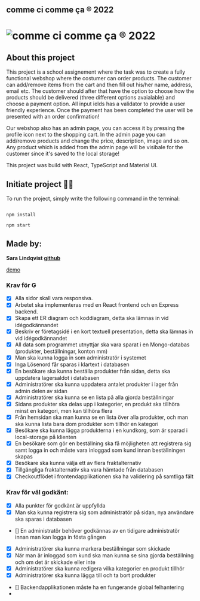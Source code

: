 ## comme ci comme ça ® 2022

# ![comme ci comme ça ® 2022](src/assets/images/Logo.png)

## About this project

This project is a school assignement where the task was to create a fully functional webshop where the costumer can order products. The customer can add/remove items from the cart and then fill out his/her name, address, email etc. The customer should after that have the option to choose how the products should be delivered (three different options avaialable) and choose a payment option. All input ields has a validator to provide a user friendly experience. Once the payment has been completed the user will be presented with an order confirmation!

Our webshop also has an admin page, you can access it by pressing the profile icon next to the shopping cart.
In the admin page you can add/remove products and change the price, description, image and so on.
Any product which is added from the admin page will be visibale for the customer since it's saved to the local storage!

This project was build with React, TypeScript and Material UI.

## Initiate project 👨‍💻

To run the project, simply write the following command in the terminal:

```

npm install

npm start

```

## Made by:

**Sara Lindqvist [**github**](https://github.com/saralindqvist)**

[demo](https://commecicommeca.netlify.app/)

### Krav för G

- [x] Alla sidor skall vara responsiva.
- [x] Arbetet ska implementeras med en React frontend och en Express backend.
- [x] Skapa ett ER diagram och koddiagram, detta ska lämnas in vid idégodkännandet
- [x] Beskriv er företagsidé i en kort textuell presentation, detta ska lämnas in vid idégodkännandet
- [x] All data som programmet utnyttjar ska vara sparat i en Mongo-databas (produkter, beställningar, konton mm)
- [x] Man ska kunna logga in som administratör i systemet
- [X] Inga Lösenord får sparas i klartext i databasen
- [x] En besökare ska kunna beställa produkter från sidan, detta ska uppdatera lagersaldot i databasen
- [X] Administratörer ska kunna uppdatera antalet produkter i lager från admin delen av sidan
- [X] Administratörer ska kunna se en lista på alla gjorda beställningar
- [x] Sidans produkter ska delas upp i kategorier, en produkt ska tillhöra minst en kategori, men kan tillhöra flera
- [x] Från hemsidan ska man kunna se en lista över alla produkter, och man ska kunna lista bara dom produkter som tillhör en kategori
- [x] Besökare ska kunna lägga produkterna i en kundkorg, som är sparad i local-storage på klienten
- [x] En besökare som gör en beställning ska få möjligheten att registrera sig samt logga in och måste vara inloggad som kund innan beställningen skapas
- [x] Besökare ska kunna välja ett av flera fraktalternativ
- [X] Tillgängliga fraktalternativ ska vara hämtade från databasen
- [x] Checkoutflödet i frontendapplikationen ska ha validering på samtliga fält

### Krav för väl godkänt:

- [x] Alla punkter för godkänt är uppfyllda
- [x] Man ska kunna registrera sig som administratör på sidan, nya användare ska sparas i databasen
- [] En administratör behöver godkännas av en tidigare administratör innan man kan logga in fösta gången
- [x] Administratörer ska kunna markera beställningar som skickade
- [x] När man är inloggad som kund ska man kunna se sina gjorda beställning och om det är skickade eller inte
- [x] Administratörer ska kunna redigera vilka kategorier en produkt tillhör
- [x] Administratörer ska kunna lägga till och ta bort produkter
- [] Backendapplikationen måste ha en fungerande global felhantering
-
